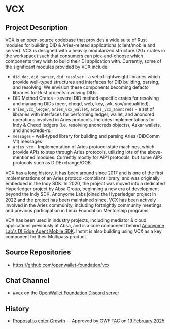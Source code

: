# VCX

## Project Description
VCX is an open-source codebase that provides a wide suite of Rust modules for building DID & Aries-related applications (client/mobile and server). VCX is designed with a heavily modularized structure (20+ crates in the workspace) such that consumers can pick-and-choose which components they wish to build their DI application with. Currently, some of the significant modules provided by VCX include:

- `did_doc`, `did_parser`, `did_resolver` - a set of lightweight libraries which provide well-typed structures and interfaces for DID building, parsing, and resolving. We envision these components becoming defacto libraries for Rust projects involving DIDs.
- DID Method Crates - several DID method-specific crates for resolving and managing DIDs (peer, cheqd, web, key, jwk, sov/unqualified).
- `aries_vcx_ledger`, `aries_vcx_wallet`, `aries_vcx_anoncreds` - a set of libraries with interfaces for performing ledger, wallet, and anoncred operations involved in Aries protocols. Includes implementations for Indy & Cheqd ledgers (i.e. resolving anoncreds objects), Askar wallets, and anoncreds-rs.
- `messages` - well-typed library for building and parsing Aries (DIDComm V1) messages
- `aries_vcx` - Implementation of Aries protocol state machines, which provide APIs to step through Aries protocols, utilizing lots of the above-mentioned modules. Currently mostly for AIP1 protocols, but some AIP2 protocols such as DIDExchange/OOB.

VCX has a long history, it has been around since 2017 and is one of the first implementations of an Aries protocol-compliant library, and was originally embedded in the Indy SDK. In 2020, the project was moved into a dedicated Hyperledger project by Absa Group, beginning a new era of development beyond the Indy SDK. Anonyome Labs joined the Hyperledger project in 2022 and the project has been maintained since. VCX has been actively involved in the Aries community, including fortnightly community meetings, and previous participation in Linux Foundation Mentorship programs.

VCX has been used in industry projects, including mediator & cloud applications previously at Absa, and is a core component behind [Anonyome Lab's DI Edge Agent Mobile SDK](https://anonyome.com/resources/blog/aries-vcx-anonyomes-commitment-to-decentralized-identity/). Instnt is also building using VCX as a key component for their Multipass product.

## Source Repositories

- https://github.com/openwallet-foundation/vcx

## Chat Channel

- [#vcx](https://discord.com/channels/1022962884864643214/1344319756324311123) on the [OpenWallet Foundation Discord server](https://discord.gg/openwalletfoundation)

## History

- [Proposal to enter Growth](https://github.com/openwallet-foundation/project-proposals/pull/54/files) -- Approved by OWF TAC on [19 February 2025](https://tac.openwallet.foundation/meetings/2025/2025-03-19/#meeting-minutes)
